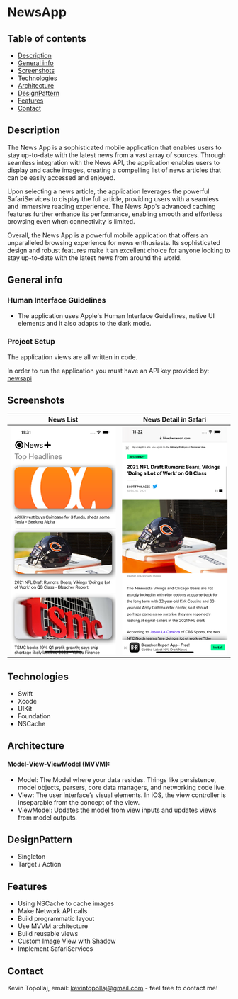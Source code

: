 # NewsApp

## Table of contents
* [Description](#description)
* [General info](#general-info)
* [Screenshots](#screenshots)
* [Technologies](#technologies)
* [Architecture](#architecture)
* [DesignPattern](#designpattern)
* [Features](#features)
* [Contact](#contact)

## Description
The News App is a sophisticated mobile application that enables users to stay up-to-date with the latest news from a vast array of sources. Through seamless integration with the News API, the application enables users to display and cache images, creating a compelling list of news articles that can be easily accessed and enjoyed.

Upon selecting a news article, the application leverages the powerful SafariServices to display the full article, providing users with a seamless and immersive reading experience. The News App's advanced caching features further enhance its performance, enabling smooth and effortless browsing even when connectivity is limited.

Overall, the News App is a powerful mobile application that offers an unparalleled browsing experience for news enthusiasts. Its sophisticated design and robust features make it an excellent choice for anyone looking to stay up-to-date with the latest news from around the world.
## General info

### Human Interface Guidelines
* The application uses Apple's Human Interface Guidelines, native UI elements and it also adapts to the dark mode.

### Project Setup
The application views are all written in code.

In order to run the application you must have an API key provided by: [newsapi](https://newsapi.org/)


## Screenshots

News List            |  News Detail in Safari
:-------------------------:|:-------------------------:
![](./img/S1.png)  |  ![](./img/S2.png)


## Technologies
* Swift
* Xcode
* UIKit
* Foundation
* NSCache

## Architecture
#### Model-View-ViewModel (MVVM):
* Model: 
The Model where your data resides. Things like persistence, model objects, parsers, core data managers, and networking code live.
* View:
The user interface’s visual elements. In iOS, the view controller is inseparable from the concept of the view.
* ViewModel:
Updates the model from view inputs and updates views from model outputs.

## DesignPattern

* Singleton
* Target / Action

## Features

* Using NSCache to cache images
* Make Network API calls
* Build programmatic layout
* Use MVVM architecture
* Build reusable views
* Custom Image View with Shadow
* Implement SafariServices

## Contact
Kevin Topollaj, email: kevintopollaj@gmail.com - feel free to contact me!
